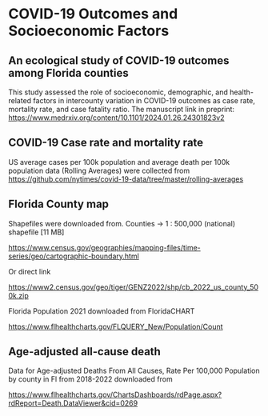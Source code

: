 # COVID-19 Outcomes and Socioeconomic Factors
## An ecological study of COVID-19 outcomes among Florida counties
This study assessed the role of socioeconomic, demographic, and health-related factors in intercounty variation in COVID-19 outcomes as case rate, mortality rate, and case fatality ratio. 
The manuscript link in preprint: 
https://www.medrxiv.org/content/10.1101/2024.01.26.24301823v2




## COVID-19 Case rate and mortality rate 
US average cases per 100k population and average death per 100k population data (Rolling Averages) were collected 
from https://github.com/nytimes/covid-19-data/tree/master/rolling-averages 




## Florida County map

Shapefiles were downloaded from. Counties -> 1 : 500,000 (national)  shapefile [11 MB] 

https://www.census.gov/geographies/mapping-files/time-series/geo/cartographic-boundary.html


Or direct link

https://www2.census.gov/geo/tiger/GENZ2022/shp/cb_2022_us_county_500k.zip


Florida Population 2021 downloaded from FloridaCHART

https://www.flhealthcharts.gov/FLQUERY_New/Population/Count

## Age-adjusted all-cause death

Data for Age-adjusted Deaths From All Causes, Rate Per 100,000 Population by county in Fl from 2018-2022 downloaded from 

https://www.flhealthcharts.gov/ChartsDashboards/rdPage.aspx?rdReport=Death.DataViewer&cid=0269
